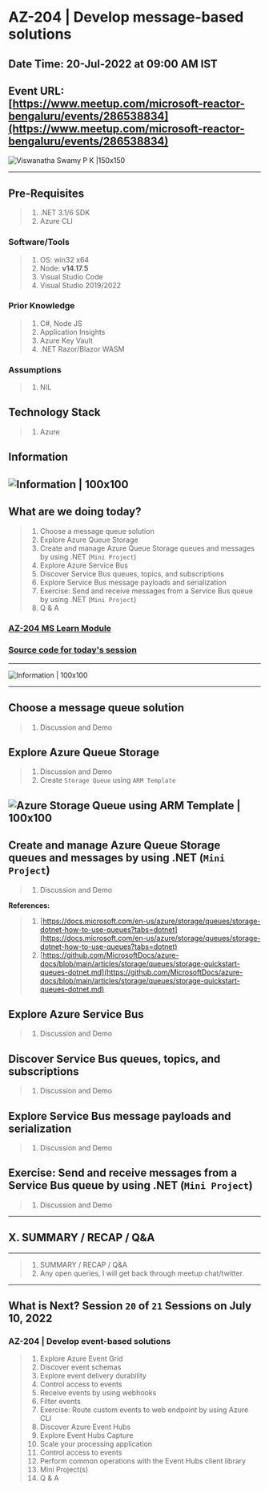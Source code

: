 # AZ-204 | Develop message-based solutions

## Date Time: 20-Jul-2022 at 09:00 AM IST

## Event URL: [https://www.meetup.com/microsoft-reactor-bengaluru/events/286538834](https://www.meetup.com/microsoft-reactor-bengaluru/events/286538834)

![Viswanatha Swamy P K |150x150](./Documentation/Images/ViswanathaSwamyPK.PNG)

---

## Pre-Requisites

> 1. .NET 3.1/6 SDK
> 1. Azure CLI

### Software/Tools

> 1. OS: win32 x64
> 1. Node: **v14.17.5**
> 1. Visual Studio Code
> 1. Visual Studio 2019/2022

### Prior Knowledge

> 1. C#, Node JS
> 1. Application Insights
> 1. Azure Key Vault
> 1. .NET Razor/Blazor WASM

### Assumptions

> 1. NIL

## Technology Stack

> 1. Azure

## Information

## ![Information | 100x100](./Documentation/Images/Information.PNG)

## What are we doing today?

> 1. Choose a message queue solution
> 1. Explore Azure Queue Storage
> 1. Create and manage Azure Queue Storage queues and messages by using .NET (`Mini Project`)
> 1. Explore Azure Service Bus
> 1. Discover Service Bus queues, topics, and subscriptions
> 1. Explore Service Bus message payloads and serialization
> 1. Exercise: Send and receive messages from a Service Bus queue by using .NET (`Mini Project`)
> 1. Q & A

### [AZ-204 MS Learn Module](https://aka.ms/AZ-204-Message-basedsolutions)

### [Source code for today's session](https://github.com/vishipayyallore/speaker-series-2022/tree/main/microsoft-reactor/S18_2022Jul06_AzureBlobStorage)

---

![Information | 100x100](./Documentation/Images/SeatBelt.PNG)

---

## Choose a message queue solution

> 1. Discussion and Demo

## Explore Azure Queue Storage

> 1. Discussion and Demo
> 1. Create `Storage Queue` using `ARM Template`

## ![Azure Storage Queue using ARM Template | 100x100](./Documentation/Images/ARMTemplate_StorageQueue.PNG)

## Create and manage Azure Queue Storage queues and messages by using .NET (`Mini Project`)

> 1. Discussion and Demo

**References:**
> 1. [https://docs.microsoft.com/en-us/azure/storage/queues/storage-dotnet-how-to-use-queues?tabs=dotnet](https://docs.microsoft.com/en-us/azure/storage/queues/storage-dotnet-how-to-use-queues?tabs=dotnet)
> 1. [https://github.com/MicrosoftDocs/azure-docs/blob/main/articles/storage/queues/storage-quickstart-queues-dotnet.md](https://github.com/MicrosoftDocs/azure-docs/blob/main/articles/storage/queues/storage-quickstart-queues-dotnet.md)

## Explore Azure Service Bus

> 1. Discussion and Demo

## Discover Service Bus queues, topics, and subscriptions

> 1. Discussion and Demo

## Explore Service Bus message payloads and serialization

> 1. Discussion and Demo

## Exercise: Send and receive messages from a Service Bus queue by using .NET (`Mini Project`)

> 1. Discussion and Demo

---

## X. SUMMARY / RECAP / Q&A

---

> 1. SUMMARY / RECAP / Q&A
> 2. Any open queries, I will get back through meetup chat/twitter.

---

## What is Next? Session `20` of `21` Sessions on July 10, 2022

### AZ-204 | Develop event-based solutions

> 1. Explore Azure Event Grid
> 1. Discover event schemas
> 1. Explore event delivery durability
> 1. Control access to events
> 1. Receive events by using webhooks
> 1. Filter events
> 1. Exercise: Route custom events to web endpoint by using Azure CLI
> 1. Discover Azure Event Hubs
> 1. Explore Event Hubs Capture
> 1. Scale your processing application
> 1. Control access to events
> 1. Perform common operations with the Event Hubs client library
> 1. Mini Project(s)
> 1. Q & A
